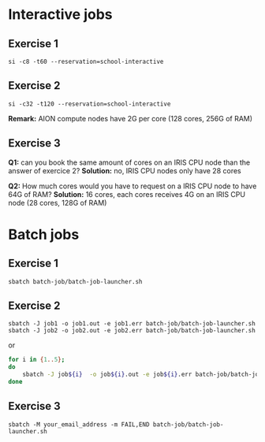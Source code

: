 # Interactive jobs

## Exercise 1
`si -c8 -t60 --reservation=school-interactive`

## Exercise 2
`si -c32 -t120 --reservation=school-interactive`

**Remark:** AION compute nodes have 2G per core (128 cores, 256G of RAM)

## Exercise 3
**Q1:** can you book the same amount of cores on an IRIS CPU node than the answer of exercice 2? 
**Solution:** no, IRIS CPU nodes only have 28 cores

**Q2:** How much cores would you have to request on a IRIS CPU node to have 64G of RAM?
**Solution:** 16 cores, each cores receives 4G on an IRIS CPU node (28 cores, 128G of RAM)

# Batch jobs

## Exercise 1
`sbatch batch-job/batch-job-launcher.sh`

## Exercise 2
`sbatch -J job1 -o job1.out -e job1.err batch-job/batch-job-launcher.sh`
`sbatch -J job2 -o job2.out -e job2.err batch-job/batch-job-launcher.sh`

or 

```Bash
for i in {1..5}; 
do 
	sbatch -J job${i}  -o job${i}.out -e job${i}.err batch-job/batch-job-launcher.sh 
done
```

## Exercise 3
`sbatch -M your_email_address -m FAIL,END batch-job/batch-job-launcher.sh`

